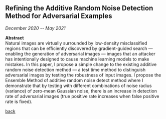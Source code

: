 ## Refining the Additive Random Noise Detection Method for Adversarial Examples   
*December 2020 -- May 2021*

**Abstract** \
Natural images are virtually surrounded by low-density misclassified regions that can be efficiently discovered by gradient-guided search — enabling the generation of adversarial images — images that an attacker has intentionally designed to cause machine learning models to make mistakes. In this paper, I propose a simple change to the existing additive random noise detection method — a test time method to distinguish adversarial images by testing the robustness of input images. I propose the Ensemble Method of additive random noise detect method where I demonstrate that by testing with different combinations of noise radius (variance) of zero-mean Gaussian noise, there is an increase in detection rate of adversarial images (true positive rate increases when false positive rate is fixed).



[back](https://chaoqi-liu.github.io/experience/overview)
